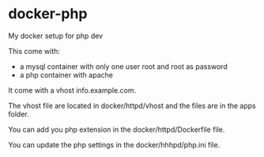 # docker-php
My docker setup for php dev

This come with:
* a mysql container with only one user root and root as password
* a php container with apache

It come with a vhost info.example.com.

The vhost file are located in docker/httpd/vhost and the files are in the apps folder.

You can add you php extension in the docker/httpd/Dockerfile file.

You can update the php settings in the docker/hhhpd/php.ini file.

